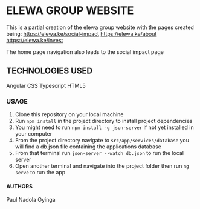 # ELEWA GROUP WEBSITE

This is a partial creation of the elewa group website with the pages created being:
https://elewa.ke/social-impact
https://elewa.ke/about
https://elewa.ke/invest

The home page navigation also leads to the social impact page

## TECHNOLOGIES USED

Angular
CSS
Typescript
HTML5

### USAGE

1. Clone this repository on your local machine
2. Run `npm install` in the project directory to install project dependencies
3. You might need to run `npm install -g json-server` if not yet installed in your computer
4. From the project directory navigate to `src/app/services/database` you will find a db.json file containing the applications database
5. From that terminal run `json-server --watch db.json` to run the local server
6. Open another terminal and navigate into the project folder then run `ng serve` to
run the app

#### AUTHORS

Paul Nadola Oyinga